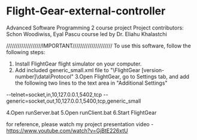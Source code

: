 # Flight-Gear-external-controller
Advanced Software Programming 2 course project
Project contributors: Schon Woodiwiss, Eyal Pascu
course led by Dr. Eliahu Khalastchi

///////////////////IMPORTANT/////////////////////
To use this software, follow the following steps:

1. Install FlightGear flight simulator on your computer.
2. Add included generic_small.xml file to "\FlightGear [version-number]\data\Protocol"
3.Open FlightGear, go to Settings tab, and add the following two lines to the text area in "Additional Settings"

--telnet=socket,in,10,127.0.0.1,5402,tcp
--generic=socket,out,10,127.0.0.1,5400,tcp,generic_small
 
4.Open runServer.bat
5.Open runClient.bat
6.Start FlightGear

for reference, please watch my project presentation video - https://www.youtube.com/watch?v=GjBtE226xtU
